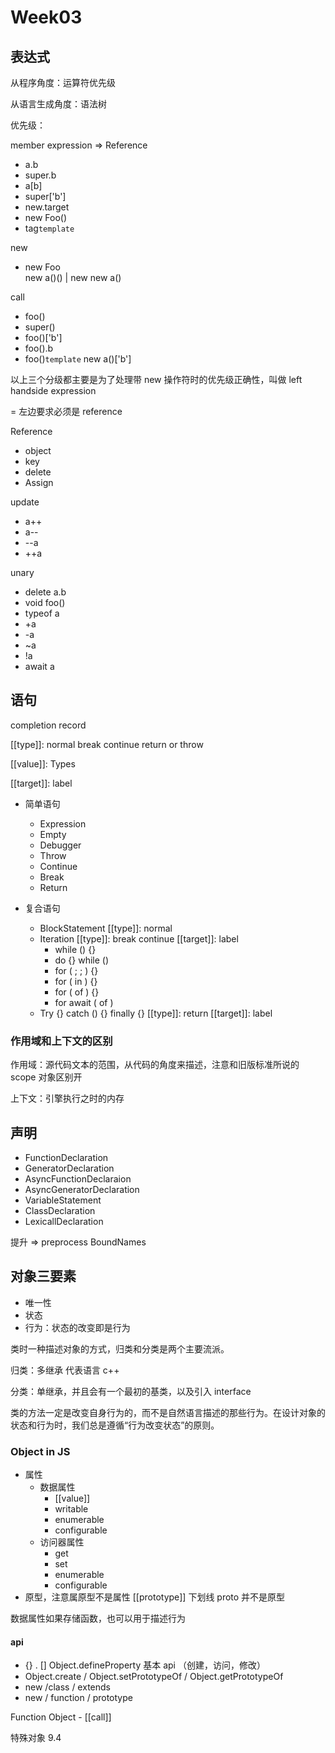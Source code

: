 # Week03

## 表达式

从程序角度：运算符优先级

从语言生成角度：语法树

优先级：

member expression => Reference

- a.b
- super.b
- a[b]
- super['b']
- new.target
- new Foo()
- tag`template`

new

- new Foo  
   new a()() | new new a()

call

- foo()
- super()
- foo()['b']
- foo().b
- foo()`template`
  new a()['b']

以上三个分级都主要是为了处理带 new 操作符时的优先级正确性，叫做 left handside expression

= 左边要求必须是 reference



Reference

- object
- key
- delete
- Assign

update

- a++
- a--
- --a
- ++a

unary

- delete a.b
- void foo()
- typeof a
- +a
- -a
- ~a
- !a
- await a

## 语句

completion record

[[type]]: normal break continue return or throw

[[value]]: Types

[[target]]: label

- 简单语句
  - Expression
  - Empty
  - Debugger
  - Throw
  - Continue
  - Break
  - Return

- 复合语句
  - BlockStatement [[type]]: normal
  - Iteration [[type]]: break continue [[target]]: label
    - while () {}
    - do {} while ()
    - for ( ; ; ) {}
    - for ( in ) {}
    - for ( of ) {}
    - for await ( of )
  - Try {} catch () {} finally {} [[type]]: return [[target]]: label

### 作用域和上下文的区别

作用域：源代码文本的范围，从代码的角度来描述，注意和旧版标准所说的 scope 对象区别开

上下文：引擎执行之时的内存

## 声明

- FunctionDeclaration
- GeneratorDeclaration
- AsyncFunctionDeclaraion
- AsyncGeneratorDeclaration
- VariableStatement
- ClassDeclaration
- LexicallDeclaration

提升 => preprocess BoundNames

## 对象三要素

- 唯一性
- 状态
- 行为：状态的改变即是行为

类时一种描述对象的方式，归类和分类是两个主要流派。

归类：多继承 代表语言 c++

分类：单继承，并且会有一个最初的基类，以及引入 interface

类的方法一定是改变自身行为的，而不是自然语言描述的那些行为。在设计对象的状态和行为时，我们总是遵循“行为改变状态”的原则。

### Object in JS

- 属性
  - 数据属性
    - [[value]]
    - writable
    - enumerable
    - configurable
  - 访问器属性
    - get
    - set
    - enumerable
    - configurable
- 原型，注意属原型不是属性 [[prototype]]  下划线 proto 并不是原型

数据属性如果存储函数，也可以用于描述行为

#### api

- {} . [] Object.defineProperty  基本 api （创建，访问，修改）
- Object.create / Object.setPrototypeOf / Object.getPrototypeOf
- new /class / extends
- new / function / prototype

Function Object - [[call]]

特殊对象 9.4
